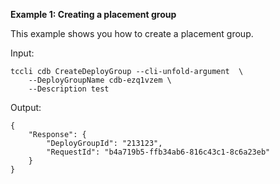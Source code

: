 **Example 1: Creating a placement group**

This example shows you how to create a placement group.

Input: 

```
tccli cdb CreateDeployGroup --cli-unfold-argument  \
    --DeployGroupName cdb-ezq1vzem \
    --Description test
```

Output: 
```
{
    "Response": {
        "DeployGroupId": "213123",
        "RequestId": "b4a719b5-ffb34ab6-816c43c1-8c6a23eb"
    }
}
```


